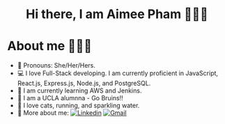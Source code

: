 <h1 align="center">Hi there, I am Aimee Pham 🙋🏻‍♀️</h1>

<h1>About me 👩🏻‍💻</h1>

- 🎀 Pronouns: She/Her/Hers.
- 💻 I love Full-Stack developing. I am currently proficient in JavaScript, React.js, Express.js, Node.js, and PostgreSQL.
- 🌱 I am currently learning AWS and Jenkins.
- 🐻 I am a UCLA alumnna - Go Bruins!!
- 🎉 I love cats, running, and sparkling water.
- 🤙 More about me: 
[![Linkedin](https://img.shields.io/badge/-Aimee_Pham-blue?style=flat&logo=Linkedin&logoColor=white)](https://www.linkedin.com/in/aimee-pham/)
[![Gmail](https://img.shields.io/badge/-Contact_me_via_Gmail-c14438?style=flat&logo=Gmail&logoColor=white&color=BB001B)](mailto:aimee.pham14@gmail.com)

